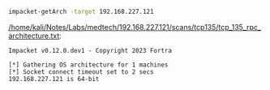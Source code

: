 ```bash
impacket-getArch -target 192.168.227.121
```

[/home/kali/Notes/Labs/medtech/192.168.227.121/scans/tcp135/tcp_135_rpc_architecture.txt](file:///home/kali/Notes/Labs/medtech/192.168.227.121/scans/tcp135/tcp_135_rpc_architecture.txt):

```
Impacket v0.12.0.dev1 - Copyright 2023 Fortra

[*] Gathering OS architecture for 1 machines
[*] Socket connect timeout set to 2 secs
192.168.227.121 is 64-bit


```

